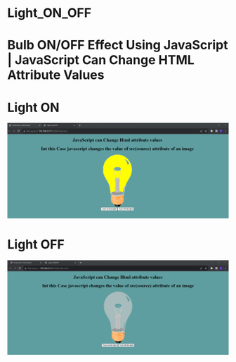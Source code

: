 <h1>Light_ON_OFF</h1>
<h1>Bulb ON/OFF Effect Using JavaScript |  JavaScript Can Change HTML Attribute Values</h1>
<h1>Light ON</h1>

![logo](https://github.com/prajinpatil42/Light_ON_OFF/blob/main/screen-shots/2.png)



<h1>Light OFF</h1>



![logo](https://github.com/prajinpatil42/Light_ON_OFF/blob/main/screen-shots/1.png)


